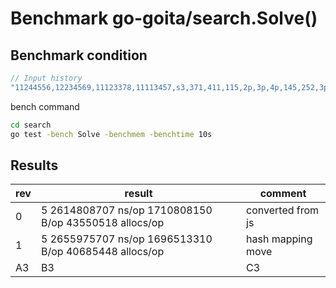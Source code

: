 # Benchmark go-goita/search.Solve()

## Benchmark condition

```go
// Input history
"11244556,12234569,11123378,11113457,s3,371,411,115,2p,3p,4p,145,252,3p,4p,124,2p"
```

bench command
```sh
cd search
go test -bench Solve -benchmem -benchtime 10s
```

## Results
rev | result | comment
---------|----------|---------
 0 | 5	2614808707 ns/op	1710808150 B/op	43550518 allocs/op | converted from js
 1 | 5	2655975707 ns/op	1696513310 B/op	40685448 allocs/op | hash mapping move
 A3 | B3 | C3
